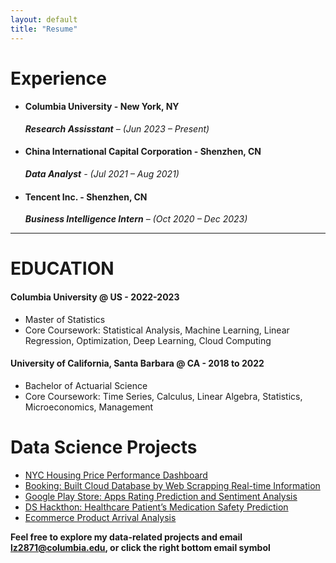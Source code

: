 ```yaml
---
layout: default
title: "Resume"
---
```

# Experience #
- #### Columbia University - New York, NY ####
  ***Research Assisstant** – (Jun 2023 – Present)*
- #### China International Capital Corporation - Shenzhen, CN ####
  ***Data Analyst** - (Jul 2021 – Aug 2021)*
  
- #### Tencent Inc. - Shenzhen, CN ####
  ***Business Intelligence Intern** – (Oct 2020 – Dec 2023)*
---
# EDUCATION #
 #### Columbia University @ US - 2022-2023 ####
 - Master of Statistics
 - Core Coursework: Statistical Analysis, Machine Learning, Linear Regression, Optimization, Deep Learning, Cloud Computing
#### University of California, Santa Barbara @ CA - 2018 to 2022 ####
 - Bachelor of Actuarial Science
 - Core Coursework: Time Series, Calculus, Linear Algebra, Statistics, Microeconomics, Management

# Data Science Projects #
- [NYC Housing Price Performance Dashboard](https://liang0711.github.io/housing-Performance-examples/)
- [Booking: Built Cloud Database by Web Scrapping Real-time Information](https://liang0711.github.io/Web-Scraping-and-Cloud-Database/)
- [Google Play Store: Apps Rating Prediction and Sentiment Analysis](https://liang0711.github.io/Google/)
- [DS Hackthon: Healthcare Patient’s Medication Safety Prediction](https://liang0711.github.io/Hackthon/)
- [Ecommerce Product Arrival Analysis](https://liang0711.github.io/Ecommerce/)

**Feel free to explore my data-related projects and email lz2871@columbia.edu, or click the right bottom email symbol**


